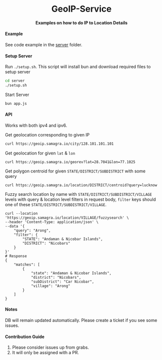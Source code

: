 <h1 align="center">GeoIP-Service</h1>
<h4 align="center">Examples on how to do IP to Location Details </h4>

#### Example
See code example in the [server](./server/app.js) folder.

#### Setup Server

Run `./setup.sh`. This script will install bun and download required files to setup server
```sh
cd server
./setup.sh
```

Start Server
```sh
bun app.js
```

#### API
Works with both ipv4 and ipv6.

Get geolocation corresponding to given IP
```sh
curl https://geoip.samagra.io/city/128.101.101.101
```

Get geolocation for given `lat` & `lon`
```shell
curl https://geoip.samagra.io/georev?lat=28.7041&lon=77.1025
```

Get polygon centroid for given `STATE/DISTRICT/SUBDISTRICT` with some query
```shell
curl https://geoip.samagra.io/location/DISTRICT/centroid?query=lucknow
```

Fuzzy search location by name with `STATE/DISTRICT/SUBDISTRICT/VILLAGE` levels with query & location level filters in request body, `filter` keys should one of these `STATE/DISTRICT/SUBDISTRICT/VILLAGE`.
```shell
curl --location 'https://geoip.samagra.io/location/VILLAGE/fuzzysearch' \
--header 'Content-Type: application/json' \
--data '{
    "query": "Arong",
    "filter": {
        "STATE": "Andaman & Nicobar Islands",
        "DISTRICT": "Nicobars"
    }
}'
# Response
{
    "matches": [
        {
            "state": "Andaman & Nicobar Islands",
            "district": "Nicobars",
            "subDistrict": "Car Nicobar",
            "village": "Arong"
        }
    ]
}
```
#### Notes

DB will remain updated automatically. Please create a ticket if you see some issues.


#### Contribution Guide
1. Please consider issues up from grabs.
2. It will only be assigned with a PR.